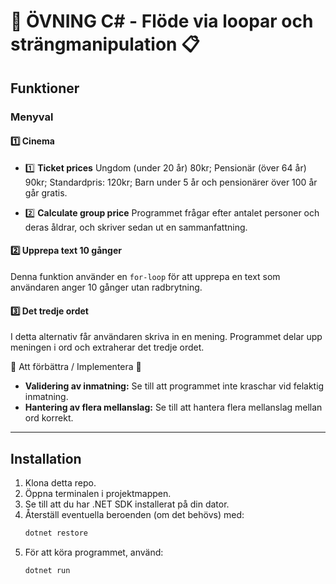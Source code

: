
# 📌 ÖVNING C# - Flöde via loopar och strängmanipulation 📋

## Funktioner

### Menyval

#### 1️⃣ Cinema 

  - 1️⃣ **Ticket prices**
  Ungdom (under 20 år) 80kr; Pensionär (över 64 år) 90kr; Standardpris: 120kr; Barn under 5 år och pensionärer över 100 år går gratis.

  - 2️⃣ **Calculate group price**
  Programmet frågar efter antalet personer och deras åldrar, och skriver sedan ut en sammanfattning.


#### 2️⃣ Upprepa text 10 gånger  
Denna funktion använder en `for-loop` för att upprepa en text som användaren anger 10 gånger utan radbrytning. 

#### 3️⃣ Det tredje ordet  
I detta alternativ får användaren skriva in en mening. Programmet delar upp meningen i ord och extraherar det tredje ordet.



📌 Att förbättra / Implementera 🔧

- **Validering av inmatning:** Se till att programmet inte kraschar vid felaktig inmatning.
- **Hantering av flera mellanslag:** Se till att hantera flera mellanslag mellan ord korrekt.



----------------------------------------------------------------------------------------------------

## Installation

1. Klona detta repo.
2. Öppna terminalen i projektmappen.
3. Se till att du har .NET SDK installerat på din dator.
4. Återställ eventuella beroenden (om det behövs) med:
   ```bash
   dotnet restore
   ```
5. För att köra programmet, använd:
   ```bash
   dotnet run
   ```

